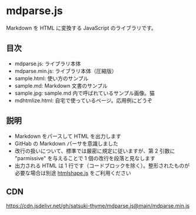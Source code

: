 # mdparse.js
Markdown を HTML に変換する JavaScript のライブラリです。

## 目次
- mdparse.js: ライブラリ本体
- mdparse.min.js: ライブラリ本体（圧縮版）
- sample.html: 使い方のサンプル
- sample.md: Markdown 文書のサンプル
- sample.jpg: sample.md 内で呼ばれているサンプル画像。猫
- mdhtmlize.html: 自宅で使っているページ。応用例にどうぞ

## 説明
- Markdown をパースして HTML を出力します
- GitHab の Markdown パーサを意識しました
- 改行の扱いについて、標準では厳密に規定に従いますが、第 2 引数に "parmissive" を与えることで 1 個の改行を段落と見なします
- 出力される HTML は 1 行です（コードブロックを除く）。整形されたものが必要な場合は別途 [htmlshape.js](https://github.com/satsuki-thyme/htmlshape.js) をご利用ください

## CDN
https://cdn.jsdelivr.net/gh/satsuki-thyme/mdparse.js@main/mdparse.min.js
